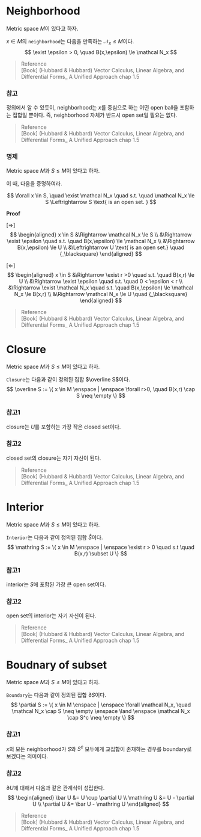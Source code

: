 # Neighborhood
Metric space $M$이 있다고 하자.

$x \in M$의 `neighborhood`는 다음을 만족하는 $\mathcal N_x \le M$이다.
$$ \exist \epsilon > 0, \quad  B(x,\epsilon) \le \mathcal N_x $$

> Reference  
> [Book] (Hubbard & Hubbard) Vector Calculus, Linear Algebra, and Differential Forms_ A Unified Approach chap 1.5 

### 참고
정의에서 알 수 있듯이, neighborhood는 $x$를 중심으로 하는 어떤 open ball을 포함하는 집합일 뿐이다. 즉, neighborhood 자체가 반드시 open set일 필요는 없다. 

> Reference  
> [Book] (Hubbard & Hubbard) Vector Calculus, Linear Algebra, and Differential Forms_ A Unified Approach chap 1.5 

### 명제
Metric space $M$과 $S \le M$이 있다고 하자.

이 때, 다음을 증명하여라.

$$ \forall x \in S, \quad \exist \mathcal N_x \quad s.t. \quad \mathcal N_x \le S \Leftrightarrow S \text{ is an open set. } $$

**Proof**

[$\Rightarrow$]  
$$ \begin{aligned} x \in S &\Rightarrow \mathcal N_x \le S \\ &\Rightarrow \exist \epsilon \quad s.t. \quad B(x,\epsilon) \le \mathcal N_x \\ &\Rightarrow  B(x,\epsilon) \le U \\ &\Leftrightarrow U \text{ is an open set.} \quad {_\blacksquare} \end{aligned} $$

[$\Leftarrow$]  
$$ \begin{aligned} x \in S &\Rightarrow \exist r >0 \quad s.t. \quad B(x,r) \le U \\ &\Rightarrow \exist \epsilon \quad s.t. \quad 0 < \epsilon < r \\ &\Rightarrow \exist \mathcal N_x \quad s.t. \quad B(x,\epsilon) \le \mathcal N_x \le B(x,r) \\ &\Rightarrow  \mathcal N_x \le U \quad {_\blacksquare} \end{aligned} $$

> Reference  
> [Book] (Hubbard & Hubbard) Vector Calculus, Linear Algebra, and Differential Forms_ A Unified Approach chap 1.5 
 
# Closure
Metric space $M$과 $S \le M$이 있다고 하자.

`Closure`는 다음과 같이 정의된 집합 $\overline S$이다.
$$ \overline S := \{ x \in M \enspace | \enspace \forall r>0, \quad B(x,r) \cap S \neq \empty \} $$

### 참고1
closure는 $U$를 포함하는 가장 작은 closed set이다.

### 참고2
closed set의 closure는 자기 자신이 된다.

> Reference  
> [Book] (Hubbard & Hubbard) Vector Calculus, Linear Algebra, and Differential Forms_ A Unified Approach chap 1.5  

# Interior
Metric space $M$과 $S \le M$이 있다고 하자.

`Interior`는 다음과 같이 정의된 집합 $\mathring S$이다.
$$ \mathring S := \{ x \in M \enspace | \enspace \exist r > 0 \quad s.t \quad  B(x,r) \subset U \} $$

### 참고1
interior는 $S$에 포함된 가장 큰 open set이다.

### 참고2
open set의 interior는 자기 자신이 된다.

> Reference  
> [Book] (Hubbard & Hubbard) Vector Calculus, Linear Algebra, and Differential Forms_ A Unified Approach chap 1.5  

# Boudnary of subset
Metric space $M$과 $S \le M$이 있다고 하자.

`Boundary`는 다음과 같이 정의된 집합 $\partial S$이다.
$$ \partial S := \{ x \in M \enspace | \enspace \forall \mathcal N_x, \quad \mathcal N_x \cap S \neq \empty \enspace \land \enspace \mathcal N_x \cap S^c \neq \empty \} $$

### 참고1
$x$의 모든 neighborhood가 $S$와 $S^c$ 모두에게 교집합이 존재하는 경우를 boundary로 보겠다는 의미이다.

### 참고2
$\partial U$에 대해서 다음과 같은 관계식이 성립한다.
$$ \begin{aligned} \bar U &= U \cup \partial U \\ \mathring U &= U - \partial U \\ \partial U &= \bar U - \mathring U \end{aligned}  $$

> Reference  
> [Book] (Hubbard & Hubbard) Vector Calculus, Linear Algebra, and Differential Forms_ A Unified Approach chap 1.5  
